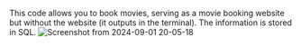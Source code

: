 This code allows you to book movies, serving as a movie booking website but without the website (it outputs in the terminal). The information is stored in SQL.
![Screenshot from 2024-09-01 20-05-18](https://github.com/user-attachments/assets/adc2a97a-2be5-47d9-a6f1-335903a9e0d3)

